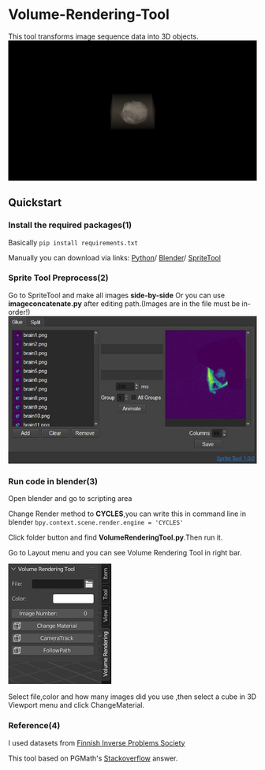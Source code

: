 # Volume-Rendering-Tool
This tool transforms image sequence data into 3D objects.
![alt text](https://github.com/complight/volume_rendering_tool/blob/main/Images/VRTgif.gif)
## Quickstart

### Install the required packages(1)

Basically `pip install requirements.txt`

Manually you can download via links:
[Python](https://www.python.org/downloads/)/
[Blender](https://www.blender.org/download/)/
[SpriteTool](https://github.com/TravisLedo/SpriteTool)

### Sprite Tool Preprocess(2)
Go to SpriteTool and make all images **side-by-side** 
Or you can use **imageconcatenate.py** after editing path.(Images are in the file must be in-order!)
![alt text](https://github.com/complight/volume_rendering_tool/blob/main/Images/SpliteTool.JPG)

### Run code in blender(3)
Open blender and go to scripting area

Change Render method to **CYCLES**,you can write this in command line in blender `bpy.context.scene.render.engine = 'CYCLES'`

Click folder button and find **VolumeRenderingTool.py**.Then run it.

Go to Layout menu and you can see Volume Rendering Tool in right bar.

![alt text](https://github.com/complight/volume_rendering_tool/blob/main/Images/VolumeRendering.JPG)

Select file,color and how many images did you use ,then select a cube in 3D Viewport menu and click ChangeMaterial.

### Reference(4)

I used datasets from [Finnish Inverse Problems Society](https://www.fips.fi/dataset.php)

This tool based on PGMath's [Stackoverflow](https://blender.stackexchange.com/questions/62110/using-image-sequence-of-medical-scans-as-volume-data-in-cycles) answer.





